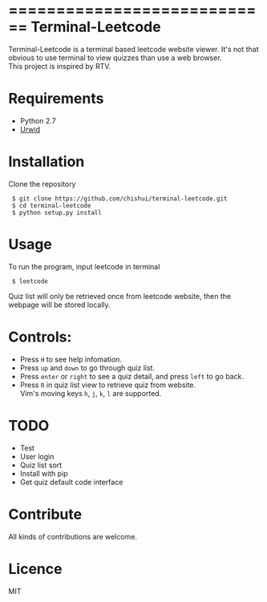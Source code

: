 ============================
Terminal-Leetcode
============================
Terminal-Leetcode is a terminal based leetcode website viewer. It's not that obvious to use
terminal to view quizzes than use a web browser.  
This project is inspired by RTV.
# Requirements
- Python 2.7  
- [Urwid](https://github.com/urwid/urwid)

# Installation
Clone the repository  
```
 $ git clone https://github.com/chishui/terminal-leetcode.git  
 $ cd terminal-leetcode  
 $ python setup.py install  
```
# Usage
To run the program, input leetcode in terminal    
```
 $ leetcode
```
Quiz list will only be retrieved once from leetcode website, then the webpage will be stored locally.   
# Controls:
- Press ``H`` to see help infomation.  
- Press ``up`` and ``down`` to go through quiz list.  
- Press ``enter`` or ``right`` to see a quiz detail, and press ``left`` to go back.  
- Press ``R`` in quiz list view to retrieve quiz from website.  
Vim's moving keys ``h``, ``j``, ``k``, ``l`` are supported.

# TODO
- Test
- User login
- Quiz list sort
- Install with pip
- Get quiz default code interface

# Contribute
All kinds of contributions are welcome.

# Licence
MIT

